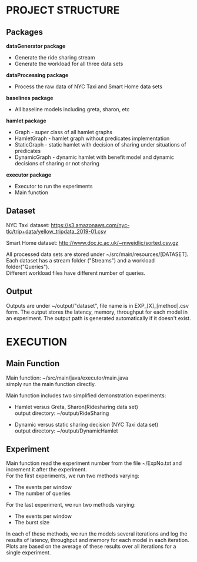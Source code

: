 PROJECT STRUCTURE
====

Packages
----
**dataGenerator package**
* Generate the ride sharing stream
* Generate the workload for all three data sets

**dataProcessing package**
* Process the raw data of NYC Taxi and Smart Home data sets

**baselines package**
* All baseline models including greta, sharon, etc

**hamlet package**
* Graph - super class of all hamlet graphs
* HamletGraph - hamlet graph without predicates implementation
* StaticGraph - static hamlet with decision of sharing under situations of predicates
* DynamicGraph - dynamic hamlet with benefit model and dynamic decisions of sharing or not sharing

**executor package**
* Executor to run the experiments
* Main function

Dataset
----

 NYC Taxi dataset: https://s3.amazonaws.com/nyc-tlc/trip+data/yellow_tripdata_2019-01.csv
 
 Smart Home dataset: http://www.doc.ic.ac.uk/~mweidlic/sorted.csv.gz

 All processed data sets are stored under ~/src/main/resources/[DATASET].<br>
 Each dataset has a stream folder ("Streams") and a workload folder("Queries").<br>
 Different workload files have different number of queries.<br>

Output
----

 Outputs are under ~/output/"dataset", file name is in EXP_[X]_[method].csv form.
 The output stores the latency, memory, throughput for each model in an experiment.
 The output path is generated automatically if it doesn't exist.


EXECUTION
====

Main Function
----


 Main function: ~/src/main/java/executor/main.java<br>
 simply run the main function directly.

 Main function includes two simplified demonstration experiments:
 * Hamlet versus Greta, Sharon(Ridesharing data set)<br>
     output directory: ~/output/RideSharing


 * Dynamic versus static sharing decision (NYC Taxi data set)<br>
     output directory: ~/output/DynamicHamlet

Experiment
----
 Main function read the experiment number from the file ~/ExpNo.txt and increment it after the experiment.<br>
 For the first experiments, we run two methods varying:
* The events per window
* The number of queries

 For the last experiment, we run two methods varying:
* The events per window
* The burst size


 In each of these methods, we run the models several iterations and log the results of latency, throughput and memory for each model in each iteration.
 Plots are based on the average of these results over all iterations for a single experiment.

